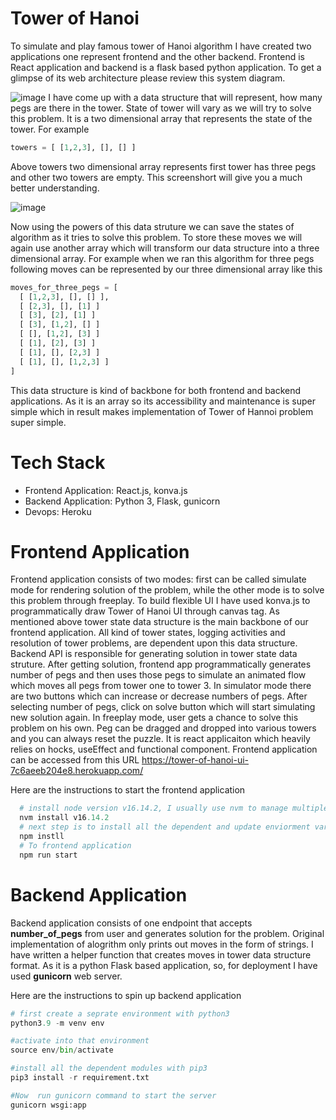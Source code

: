 # Tower of Hanoi
To simulate and play famous tower of Hanoi algorithm I have created two applications one represent frontend and the other backend. Frontend is React application and backend is a flask based python application. To get a glimpse of its web architecture please review this system diagram.

![image](https://github.com/MFQ/tower-of-hanoi/assets/1052725/cff241fe-c6cd-4917-ad5c-1290146d7cec)
I have come up with a data structure that will represent, how many pegs are there in the tower. State of tower will vary as we will try to solve this problem. It is a two dimensional array that represents the state of the tower. For example 

```python
towers = [ [1,2,3], [], [] ]
```
Above towers two dimensional array represents first tower has three pegs and other two towers are empty. This screenshort will give you a much better understanding. 

![image](https://github.com/MFQ/tower-of-hanoi/assets/1052725/c80dfdd6-97e4-48f9-88e3-b97ec96069e2)

Now using the powers of this data struture we can save the states of algorithm as it tries to solve this problem. To store these moves we will again use another array which will transform our data structure into a three dimensional array. For example when we ran this algorithm for three pegs following moves can be represented by our three dimensional array like this
```python
moves_for_three_pegs = [
  [ [1,2,3], [], [] ],
  [ [2,3], [], [1] ]
  [ [3], [2], [1] ]
  [ [3], [1,2], [] ]
  [ [], [1,2], [3] ]
  [ [1], [2], [3] ]
  [ [1], [], [2,3] ]
  [ [1], [], [1,2,3] ]
]
```
This data structure is kind of backbone for both frontend and backend applications. As it is an array so its accessibility and maintenance is super simple which in result makes implementation of Tower of Hannoi problem super simple. 

# Tech Stack

- Frontend Application: React.js, konva.js
- Backend Application: Python 3, Flask, gunicorn
- Devops: Heroku

# Frontend Application
Frontend application consists of two modes: first can be called simulate mode for rendering solution of the problem, while the other mode is to solve this problem through freeplay. To build flexible UI I have used konva.js to programmatically draw Tower of Hanoi UI through canvas tag. As mentioned above tower state data structure is the main backbone of our frontend application. All kind of tower states, logging activities and resolution of tower problems, are dependent upon this data structure. Backend API is responsible for generating solution in tower state data struture. After getting solution, frontend app programmatically generates number of pegs and then uses those pegs to simulate an animated flow which moves all pegs from tower one to tower 3. In simulator mode there are two buttons which can increase or decrease numbers of pegs. After selecting number of pegs, click on solve button which will start simulating new solution again. In freeplay mode, user gets a chance to solve this problem on his own. Peg can be dragged and dropped into various towers and you can always reset the puzzle. It is react applicaiton which heavily relies on hocks, useEffect and functional component. Frontend application can be accessed from this URL https://tower-of-hanoi-ui-7c6aeeb204e8.herokuapp.com/

Here are the instructions to start the frontend application 
```python
  # install node version v16.14.2, I usually use nvm to manage multiple node version on my system.
  nvm install v16.14.2
  # next step is to install all the dependent and update enviorment variable with valid backend url
  npm instll
  # To frontend application
  npm run start
```


# Backend Application
Backend application consists of one endpoint that accepts **number_of_pegs** from user and generates solution for the problem. Original implementation of alogrithm only prints out moves in the form of strings. I have written a helper function that creates moves in tower data structure format. As it is a python Flask based application, so, for deployment I have used **gunicorn** web server. 

Here are the instructions to spin up backend application
```python
# first create a seprate environment with python3
python3.9 -m venv env

#activate into that environment 
source env/bin/activate

#install all the dependent modules with pip3
pip3 install -r requirement.txt

#Now  run gunicorn command to start the server
gunicorn wsgi:app
```



